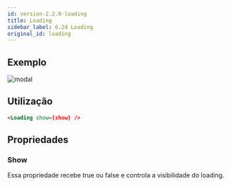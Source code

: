 ```yaml
---
id: version-2.2.0-loading
title: Loading
sidebar_label: 6.24 Loading
original_id: loading
---
```


## Exemplo
![modal](assets/images_components/v2.2.0/loading.jpg)

## Utilização

```xml
<Loading show={show} />
```

## Propriedades

### Show
Essa propriedade recebe true ou false e controla a visibilidade do loading.

